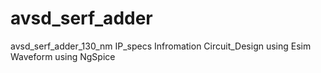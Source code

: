 # avsd_serf_adder
avsd_serf_adder_130_nm
IP_specs Infromation
Circuit_Design using Esim
Waveform using NgSpice
